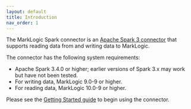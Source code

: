 ```yaml
---
layout: default
title: Introduction
nav_order: 1
---
```


The MarkLogic Spark connector is an [Apache Spark 3 connector](https://spark.apache.org/docs/latest/) that supports
reading data from and writing data to MarkLogic.

The connector has the following system requirements:

* Apache Spark 3.4.0 or higher; earlier versions of Spark 3.x may work but have not been tested.
* For writing data, MarkLogic 9.0-9 or higher.
* For reading data, MarkLogic 10.0-9 or higher.

Please see the [Getting Started guide](getting-started/getting-started.md) to begin using the connector. 
